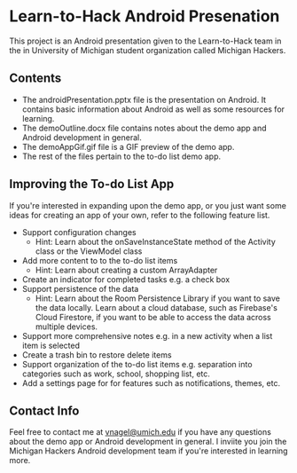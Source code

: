 # Learn-to-Hack Android Presenation
This project is an Android presentation given to the Learn-to-Hack team in the in University of Michigan student organization called Michigan Hackers.

## Contents
* The androidPresentation.pptx file is the presentation on Android. It contains basic information about Android as well as some resources for learning.
* The demoOutline.docx file contains notes about the demo app and Android development in general.
* The demoAppGif.gif file is a GIF preview of the demo app.
* The rest of the files pertain to the to-do list demo app.

## Improving the To-do List App
If you're interested in expanding upon the demo app, or you just want some ideas for creating an app of your own, refer to the following feature list.
* Support configuration changes
	* Hint: Learn about the onSaveInstanceState method of the Activity class or the ViewModel class
* Add more content to to the to-do list items
	* Hint: Learn about creating a custom ArrayAdapter
* Create an indicator for completed tasks e.g. a check box
* Support persistence of the data
	* Hint: Learn about the Room Persistence Library if you want to save the data locally. Learn about a cloud database, such as Firebase's Cloud Firestore, if you want to be able to access the data across multiple devices.
* Support more comprehensive notes e.g. in a new activity when a list item is selected
* Create a trash bin to restore delete items
* Support organization of the to-do list items e.g. separation into categories such as work, school, shopping list, etc.
* Add a settings page for for features such as notifications, themes, etc.

## Contact Info
Feel free to contact me at vnagel@umich.edu if you have any questions about the demo app or Android development in general. I inviite you join the Michigan Hackers Android development team if you're interested in learning more.